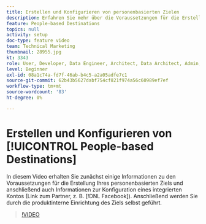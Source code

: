 ```yaml
---
title: Erstellen und Konfigurieren von personenbasierten Zielen
description: Erfahren Sie mehr über die Voraussetzungen für die Erstellung Ihres personenbasierten Ziels und darüber, wie Sie ein integriertes Konto konfigurieren (Link zum Partner, z. B. Facebook). Lernen Sie die produktinterne Einrichtung des Ziels selbst kennen.
feature: People-based Destinations
topics: null
activity: setup
doc-type: feature video
team: Technical Marketing
thumbnail: 28955.jpg
kt: 3343
role: User, Developer, Data Engineer, Architect, Data Architect, Admin, Leader
level: Beginner
exl-id: 08a1c74a-fd7f-46ab-b4c5-a2a05adfe7c1
source-git-commit: 62b43b5627dabf754cf821f974a56c60989ef7ef
workflow-type: tm+mt
source-wordcount: '83'
ht-degree: 0%

---
```


# Erstellen und Konfigurieren von [!UICONTROL People-based Destinations]

In diesem Video erhalten Sie zunächst einige Informationen zu den Voraussetzungen für die Erstellung Ihres personenbasierten Ziels und anschließend auch Informationen zur Konfiguration eines integrierten Kontos (Link zum Partner, z. B. [!DNL Facebook]). Anschließend werden Sie durch die produktinterne Einrichtung des Ziels selbst geführt.

>[!VIDEO](https://video.tv.adobe.com/v/28955/?quality=12)
